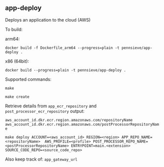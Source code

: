 ## app-deploy

Deploys an application to the cloud (AWS)

To build:

arm64:

`docker build -f Dockerfile_arm64 --progress=plain -t pennsieve/app-deploy .`

x86 (64bit):

`docker build --progress=plain -t pennsieve/app-deploy .`

Supported commands:

`make`

`make create`

Retrieve details from `app_ecr_repository` and `post_processor_ecr_repository` output: 

`aws_account_id.dkr.ecr.region.amazonaws.com/repositoryName`
`aws_account_id.dkr.ecr.region.amazonaws.com/postProcessorRepositoryName`

`make deploy ACCOUNT=<aws_account_id> REGION=<region> APP_REPO_NAME=<repositoryName>  AWS_PROFILE=<profile> POST_PROCESSOR_REPO_NAME=<postProcessorRepositoryName> ENTRYPOINT=main.<extension> SOURCE_CODE_REPO=<source_code_repo>`

Also keep track of: `app_gateway_url`
